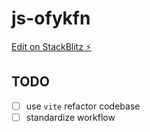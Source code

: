 # js-ofykfn

[Edit on StackBlitz ⚡️](https://stackblitz.com/edit/js-ofykfn)

## TODO

- [ ] use `vite` refactor codebase
- [ ] standardize workflow